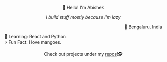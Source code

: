 <p align=center>👾 Hello! I'm Abishek<p>
<p align=center> <i>I build stuff mostly because I'm lazy</i> <p>

<p align=right>📍 Bengaluru, India</p>

🌱 Learning: React and Python  
⚡ Fun Fact: I love mangoes.

<p align=center>Check out projects under my <a href=https://github.com/abishekvenkat?tab=repositories >repos</a>!🕵️</p>
